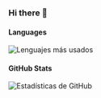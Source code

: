 ### Hi there 👋

<!--
**david-ramallal/david-ramallal** is a ✨ _special_ ✨ repository because its `README.md` (this file) appears on your GitHub profile.

Here are some ideas to get you started:

- 🔭 I’m currently working on ...
- 🌱 I’m currently learning ...
- 👯 I’m looking to collaborate on ...
- 🤔 I’m looking for help with ...
- 💬 Ask me about ...
- 📫 How to reach me: ...
- 😄 Pronouns: ...
- ⚡ Fun fact: ...
-->
#### Languages

![Lenguajes más usados](https://github-readme-stats.vercel.app/api/top-langs/?username=david-ramallal&layout=compact)


#### GitHub Stats
![Estadísticas de GitHub](https://github-readme-stats.vercel.app/api?username=david-ramallal&show_icons=true)
